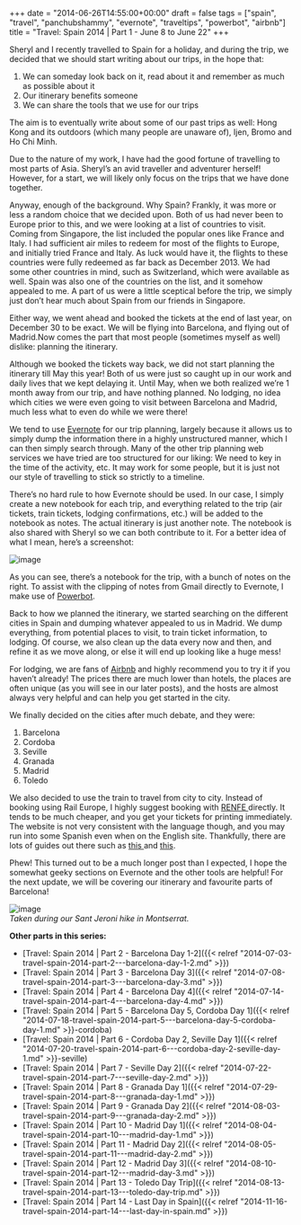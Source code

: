 +++
date = "2014-06-26T14:55:00+00:00"
draft = false
tags = ["spain", "travel", "panchubshammy", "evernote", "traveltips", "powerbot", "airbnb"]
title = "Travel: Spain 2014 | Part 1 - June 8 to June 22"
+++


Sheryl and I recently travelled to Spain for a holiday, and during the trip, we decided that we should start writing about our trips, in the hope that:

  1. We can someday look back on it, read about it and remember as much as possible about it
  2. Our itinerary benefits someone
  3. We can share the tools that we use for our trips



The aim is to eventually write about some of our past trips as well: Hong Kong and its outdoors (which many people are unaware of), Ijen, Bromo and Ho Chi Minh.

Due to the nature of my work, I have had the good fortune of travelling to most parts of Asia. Sheryl’s an avid traveller and adventurer herself! However, for a start, we will likely only focus on the trips that we have done together.

Anyway, enough of the background. Why Spain? Frankly, it was more or less a random choice that we decided upon. Both of us had never been to Europe prior to this, and we were looking at a list of countries to visit. Coming from Singapore, the list included the popular ones like France and Italy. I had sufficient air miles to redeem for most of the flights to Europe, and initially tried France and Italy. As luck would have it, the flights to these countries were fully redeemed as far back as December 2013. We had some other countries in mind, such as Switzerland, which were available as well. Spain was also one of the countries on the list, and it somehow appealed to me. A part of us were a little sceptical before the trip, we simply just don’t hear much about Spain from our friends in Singapore.

Either way, we went ahead and booked the tickets at the end of last year, on December 30 to be exact. We will be flying into Barcelona, and flying out of Madrid.Now comes the part that most people (sometimes myself as well) dislike: planning the itinerary.

Although we booked the tickets way back, we did not start planning the itinerary till May this year! Both of us were just so caught up in our work and daily lives that we kept delaying it. Until May, when we both realized we’re 1 month away from our trip, and have nothing planned. No lodging, no idea which cities we were even going to visit between Barcelona and Madrid, much less what to even do while we were there!

We tend to use [Evernote](https://www.evernote.com/referral/Registration.action?uid=2245664&sig=081236410b95507146dddecd9b23d79b) for our trip planning, largely because it allows us to simply dump the information there in a highly unstructured manner, which I can then simply search through. Many of the other trip planning web services we have tried are too structured for our liking: We need to key in the time of the activity, etc. It may work for some people, but it is just not our style of travelling to stick so strictly to a timeline.

There’s no hard rule to how Evernote should be used. In our case, I simply create a new notebook for each trip, and everything related to the trip (air tickets, train tickets, lodging confirmations, etc.) will be added to the notebook as notes. The actual itinerary is just another note. The notebook is also shared with Sheryl so we can both contribute to it. For a better idea of what I mean, here’s a screenshot:

![image](/img/2014-06-26-travel-spain-2014-part-1---june-8-to-june-22/db38fd11d4220b989191d2e14df2e981b50b4c8ce093760c38329cfc0e05574f.png)

As you can see, there’s a notebook for the trip, with a bunch of notes on the right. To assist with the clipping of notes from Gmail directly to Evernote, I make use of [Powerbot](http://www.powerbotapps.com/).

Back to how we planned the itinerary, we started searching on the different cities in Spain and dumping whatever appealed to us in Madrid. We dump everything, from potential places to visit, to train ticket information, to lodging. Of course, we also clean up the data every now and then, and refine it as we move along, or else it will end up looking like a huge mess!

For lodging, we are fans of [Airbnb](http://www.airbnb.com.sg/c/ysoh2) and highly recommend you to try it if you haven’t already! The prices there are much lower than hotels, the places are often unique (as you will see in our later posts), and the hosts are almost always very helpful and can help you get started in the city.

We finally decided on the cities after much debate, and they were:

  1. Barcelona
  2. Cordoba
  3. Seville
  4. Granada
  5. Madrid
  6. Toledo



We also decided to use the train to travel from city to city. Instead of booking using Rail Europe, I highly suggest booking with [RENFE ](http://www.renfe.com/EN/viajeros/index.html)directly. It tends to be much cheaper, and you get your tickets for printing immediately. The website is not very consistent with the language though, and you may run into some Spanish even when on the English site. Thankfully, there are lots of guides out there such as [this ](http://www.tripadvisor.com.sg/Travel-g187514-c80518/Madrid:Spain:Buying.Renfe.Tickets.Online.html)and [this](http://www.spainatyourpace.com/how-to-buy-renfe-train-tickets-online/).

Phew! This turned out to be a much longer post than I expected, I hope the somewhat geeky sections on Evernote and the other tools are helpful! For the next update, we will be covering our itinerary and favourite parts of Barcelona!

![image](/img/2014-06-26-travel-spain-2014-part-1---june-8-to-june-22/a707a9b70c802150b525cba88f9100d1647fc29dce0844dcca41e898b544ed40.jpg)  
_Taken during our Sant Jeroni hike in Montserrat._

**Other parts in this series:**

  * [Travel: Spain 2014 | Part 2 - Barcelona Day 1-2]({{< relref "2014-07-03-travel-spain-2014-part-2---barcelona-day-1-2.md" >}})
  * [Travel: Spain 2014 | Part 3 - Barcelona Day 3]({{< relref "2014-07-08-travel-spain-2014-part-3---barcelona-day-3.md" >}})
  * [Travel: Spain 2014 | Part 4 - Barcelona Day 4]({{< relref "2014-07-14-travel-spain-2014-part-4---barcelona-day-4.md" >}})
  * [Travel: Spain 2014 | Part 5 - Barcelona Day 5, Cordoba Day 1]({{< relref "2014-07-18-travel-spain-2014-part-5---barcelona-day-5-cordoba-day-1.md" >}}-cordoba)
  * [Travel: Spain 2014 | Part 6 - Cordoba Day 2, Seville Day 1]({{< relref "2014-07-20-travel-spain-2014-part-6---cordoba-day-2-seville-day-1.md" >}}-seville)
  * [Travel: Spain 2014 | Part 7 - Seville Day 2]({{< relref "2014-07-22-travel-spain-2014-part-7---seville-day-2.md" >}})
  * [Travel: Spain 2014 | Part 8 - Granada Day 1]({{< relref "2014-07-29-travel-spain-2014-part-8---granada-day-1.md" >}})
  * [Travel: Spain 2014 | Part 9 - Granada Day 2]({{< relref "2014-08-03-travel-spain-2014-part-9---granada-day-2.md" >}})
  * [Travel: Spain 2014 | Part 10 - Madrid Day 1]({{< relref "2014-08-04-travel-spain-2014-part-10---madrid-day-1.md" >}})
  * [Travel: Spain 2014 | Part 11 - Madrid Day 2]({{< relref "2014-08-05-travel-spain-2014-part-11---madrid-day-2.md" >}})
  * [Travel: Spain 2014 | Part 12 - Madrid Day 3]({{< relref "2014-08-10-travel-spain-2014-part-12---madrid-day-3.md" >}})
  * [Travel: Spain 2014 | Part 13 - Toledo Day Trip]({{< relref "2014-08-13-travel-spain-2014-part-13---toledo-day-trip.md" >}})
  * [Travel: Spain 2014 | Part 14 - Last Day in Spain]({{< relref "2014-11-16-travel-spain-2014-part-14---last-day-in-spain.md" >}})


